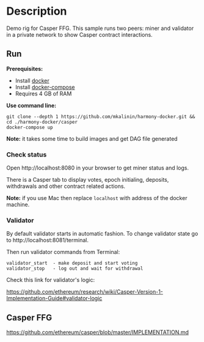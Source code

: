 # Description
Demo rig for Casper FFG. This sample runs two peers: miner and validator in a private network to show Casper contract interactions.

## Run

**Prerequisites:**
- Install [docker](https://docs.docker.com/install/)
- Install [docker-compose](https://docs.docker.com/compose/install/)
- Requires 4 GB of RAM

**Use command line:**
```
git clone --depth 1 https://github.com/mkalinin/harmony-docker.git && cd ./harmony-docker/casper
docker-compose up
```
**Note:** it takes some time to build images and get DAG file generated

### Check status

Open http://localhost:8080 in your browser to get miner status and logs. 

There is a Casper tab to display votes, epoch initialing, deposits, withdrawals and other contract related actions.

**Note:** if you use Mac then replace `localhost` with address of the docker machine.

### Validator

By default validator starts in automatic fashion. 
To change validator state go to http://localhost:8081/terminal.

Then run validator commands from Terminal:
```
validator_start  - make deposit and start voting
validator_stop   - log out and wait for withdrawal
```
Check this link for validator's logic: 

https://github.com/ethereum/research/wiki/Casper-Version-1-Implementation-Guide#validator-logic

## Casper FFG
https://github.com/ethereum/casper/blob/master/IMPLEMENTATION.md
